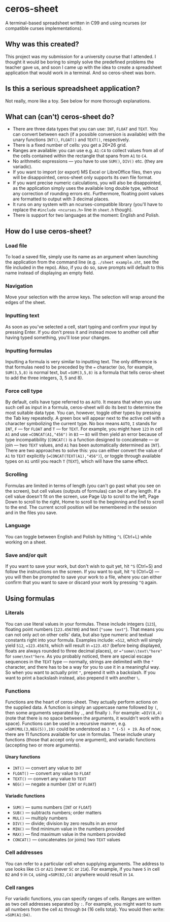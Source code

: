 # ceros-sheet
A terminal-based spreadsheet written in C99 and using ncurses (or compatible curses implementations).

## Why was this created?
This project was my submission for a university course that I attended. I thought it would be boring to simply solve the predefined problems the teacher gave us, and soon I came up with the idea to create a spreadsheet application that would work in a terminal. And so ceros-sheet was born.

## Is this a serious spreadsheet application?
Not really, more like a toy. See below for more thorough explanations.

## What can (can't) ceros-sheet do?
* There are three data types that you can use: `INT`, `FLOAT` and `TEXT`. You can convert between each (if a possible conversion is available) with the unary functions `INT()`, `FLOAT()` and `TEXT()`, respectively.
* There is a fixed number of cells: you get a 26*26 grid.
* Ranges are available: you can use e.g. `A1:C4` to collect values from all of the cells contained within the rectangle that spans from `A1` to `C4`.
* No arithmetic expressions &mdash; you have to use `SUM()`, `DIV()` etc. (they are variadic).
* If you want to import (or export) MS Excel or LibreOffice files, then you will be disappointed, ceros-sheet only supports its own file format.
* If you want precise numeric calculations, you will also be disappointed, as the application simply uses the available long double type, without any correction of rounding errors etc. Furthermore, floating point values are formatted to output with 3 decimal places.
* It runs on any system with an ncurses-compatible library (you'll have to replace the `#include <ncurses.h>` line in `sheet.h` though).
* There is support for two languages at the moment: English and Polish.

## How do I use ceros-sheet?

### Load file
To load a saved file, simply use its name as an argument when launching the application from the command line (e.g. `./sheet example.sht`, see the file included in the repo). Also, if you do so, save prompts will default to this name instead of displaying an empty field.

### Navigation
Move your selection with the arrow keys. The selection will wrap around the edges of the sheet.

### Inputting text
As soon as you've selected a cell, start typing and confirm your input by pressing Enter. If you don't press it and instead move to another cell after having typed something, you'll lose your changes.

### Inputting formulas
Inputting a formula is very similar to inputting text. The only difference is that formulas need to be preceded by the `=` character (so, for example, `SUM(3,5,8)` is normal text, but `=SUM(3,5,8)` is a formula that tells ceros-sheet to add the three integers, 3, 5 and 8).

### Force cell type
By default, cells have type referred to as `AUTO`. It means that when you use such cell as input in a formula, ceros-sheet will do its best to determine the most suitable data type. You can, however, toggle other types by pressing the Tab key repeatedly. A green box will appear next to the active cell with a character symbolizing the current type. No box means `AUTO`, `I` stands for `INT`, `F` &mdash; for `FLOAT` and `T` &mdash; for `TEXT`. For example, you might have `123` in cell `A1` and use `=CONCAT(A1,"456")` in `B3` &mdash; `B3` will then yield an error because of type incompatibility (`CONCAT()` is a function designed to concatenate &mdash; or join &mdash; two `TEXT` values, and `A1` has been automatically determined as `INT`). There are two approaches to solve this: you can either convert the value of `A1` to `TEXT` explicitly (`=CONCAT(TEXT(A1),"456")`), or toggle through available types on `A1` until you reach `T` (`TEXT`), which will have the same effect.

### Scrolling
Formulas are limited in terms of length (you can't go past what you see on the screen), but cell values (outputs of formulas) can be of any length. If a cell value doesn't fit on the screen, use Page Up to scroll to the left, Page Down to scroll to the right, Home to scroll to the beginning and End to scroll to the end. The current scroll position will be remembered in the session and in the files you save.

### Language
You can toggle between English and Polish by hitting `^L` (Ctrl+L) while working on a sheet.

### Save and/or quit
If you want to save your work, but don't wish to quit yet, hit `^S` (Ctrl+S) and follow the instructions on the screen. If you want to quit, hit `^Q` (Ctrl+Q) &mdash; you will then be prompted to save your work to a file, where you can either confirm that you want to save or discard your work by pressing `^Q` again.

## Using formulas

### Literals
You can use literal values in your formulas. These include integers (`123`), floating point numbers (`123.456789`) and text (`"some text"`). That means you can not only act on other cells' data, but also type numeric and textual constants right into your formula. Examples include: `=512`, which will simply yield `512`, `=123.45678`, which will result in `=123.457` (before being displayed, floats are always rounded to three decimal places), or `="some\\text\"here"` for `some\text"here`. As you probably noticed, there are special escape sequences in the `TEXT` type &mdash; normally, strings are delimited with the `"` character, and there has to be a way for you to use it in a meaningful way. So when you want to actually print `"`, prepend it with a backslash. If you want to print a backslash instead, also prepend it with another `\`.

### Functions
Functions are the heart of ceros-sheet. They actually perform actions on the supplied data. A function is simply an uppercase name followed by `(`, then some arguments separated by `,`, and finally `)`. For example: `=DIV(8,4)` (note that there is no space between the arguments, it wouldn't work with a space).
Functions can be used in a recursive manner, e.g. `=SUM(MUL(3,NEG(5)),19)` could be understood as `3 * (-5) + 19`.
As of now, there are 11 functions available for use in formulas. These include unary functions (those that accept only one argument), and variadic functions (accepting two or more arguments).

#### Unary functions
* `INT()` &mdash; convert any value to `INT`
* `FLOAT()` &mdash; convert any value to `FLOAT`
* `TEXT()` &mdash; convert any value to `TEXT`
* `NEG()` &mdash; negate a number (`INT` or `FLOAT`)

#### Variadic functions
* `SUM()` &mdash; sums numbers (`INT` or `FLOAT`)
* `SUB()` &mdash; subtracts numbers; order matters
* `MUL()` &mdash; multiply numbers
* `DIV()` &mdash; divide; division by zero results in an error
* `MIN()` &mdash; find minimum value in the numbers provided
* `MAX()` &mdash; find maximum value in the numbers provided
* `CONCAT()` &mdash; concatenates (or joins) two `TEXT` values

### Cell addresses
You can refer to a particular cell when supplying arguments. The address to use looks like `C5` or `A21` (never `5C` or `21A`).
For example, if you have `5` in cell `B2` and `9` in `C4`, using `=SUM(B2,C4)` anywhere would result in `14`.

### Cell ranges
For variadic functions, you can specify ranges of cells. Ranges are written as two cell addresses separated by `:`. For example, you might want to sum all numbers from the cell `A1` through `D4` (16 cells total). You would then write: `=SUM(A1:D4)`.